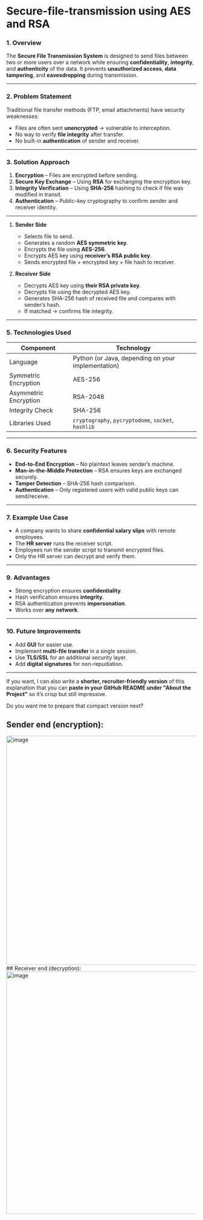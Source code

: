 # Secure-file-transmission using AES and RSA

### **1. Overview**

The **Secure File Transmission System** is designed to send files between two or more users over a network while ensuring **confidentiality**, **integrity**, and **authenticity** of the data.
It prevents **unauthorized access**, **data tampering**, and **eavesdropping** during transmission.

---

### **2. Problem Statement**

Traditional file transfer methods (FTP, email attachments) have security weaknesses:

* Files are often sent **unencrypted** → vulnerable to interception.
* No way to verify **file integrity** after transfer.
* No built-in **authentication** of sender and receiver.

---

### **3. Solution Approach**

1. **Encryption** – Files are encrypted before sending.
2. **Secure Key Exchange** – Using **RSA** for exchanging the encryption key.
3. **Integrity Verification** – Using **SHA-256** hashing to check if file was modified in transit.
4. **Authentication** – Public-key cryptography to confirm sender and receiver identity.

---

1. **Sender Side**

   * Selects file to send.
   * Generates a random **AES symmetric key**.
   * Encrypts the file using **AES-256**.
   * Encrypts AES key using **receiver’s RSA public key**.
   * Sends encrypted file + encrypted key + file hash to receiver.

2. **Receiver Side**

   * Decrypts AES key using **their RSA private key**.
   * Decrypts file using the decrypted AES key.
   * Generates SHA-256 hash of received file and compares with sender’s hash.
   * If matched → confirms file integrity.

---

### **5. Technologies Used**

| Component             | Technology                                          |
| --------------------- | --------------------------------------------------- |
| Language              | Python (or Java, depending on your implementation)  |
| Symmetric Encryption  | AES-256                                             |
| Asymmetric Encryption | RSA-2048                                            |
| Integrity Check       | SHA-256                                             |
| Libraries Used        | `cryptography`, `pycryptodome`, `socket`, `hashlib` |

---

### **6. Security Features**

* **End-to-End Encryption** – No plaintext leaves sender’s machine.
* **Man-in-the-Middle Protection** – RSA ensures keys are exchanged securely.
* **Tamper Detection** – SHA-256 hash comparison.
* **Authentication** – Only registered users with valid public keys can send/receive.

---

### **7. Example Use Case**

* A company wants to share **confidential salary slips** with remote employees.
* The **HR server** runs the receiver script.
* Employees run the sender script to transmit encrypted files.
* Only the HR server can decrypt and verify them.

---

### **9. Advantages**

* Strong encryption ensures **confidentiality**.
* Hash verification ensures **integrity**.
* RSA authentication prevents **impersonation**.
* Works over **any network**.

---

### **10. Future Improvements**

* Add **GUI** for easier use.
* Implement **multi-file transfer** in a single session.
* Use **TLS/SSL** for an additional security layer.
* Add **digital signatures** for non-repudiation.

---

If you want, I can also write a **shorter, recruiter-friendly version** of this explanation that you can **paste in your GitHub README under "About the Project"** so it’s crisp but still impressive.

Do you want me to prepare that compact version next?

## Sender end (encryption):
<img width="1107" height="607" alt="image" src="https://github.com/user-attachments/assets/5d3e96f6-999e-4431-97ea-83344f193368" />
## Receiver end (decryption):
<img width="939" height="642" alt="image" src="https://github.com/user-attachments/assets/d84187e3-281a-4009-b664-62789a4ea353" />
